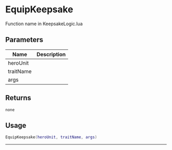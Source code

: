 # EquipKeepsake

Function name in KeepsakeLogic.lua

## Parameters

| Name      | Description |
| --------- | ----------- |
| heroUnit  |             |
| traitName |             |
| args      |             |

## Returns

`none`

## Usage

```lua
EquipKeepsake(heroUnit, traitName, args)
```

---
